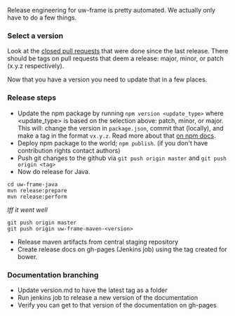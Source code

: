 Release engineering for uw-frame is pretty automated. We actually only have to do a few things.

### Select a version

Look at the [closed pull requests](https://github.com/UW-Madison-DoIT/uw-frame/pulls?q=is%3Apr+is%3Aclosed) that were done since the last release. There should be tags on pull requests that deem a release: major, minor, or patch (x.y.z respectively).

Now that you have a version you need to update that in a few places.

### Release steps

+ Update the npm package by running `npm version <update_type>` where <update_type> is based on the selection above: patch, minor, or major. This will: change the version in `package.json`, commit that (locally), and make a tag in the format `vx.y.z`. Read more about that [on npm docs](https://docs.npmjs.com/getting-started/publishing-npm-packages#updating-the-package).
+ Deploy npm package to the world; `npm publish`. (if you don't have contribution rights contact authors)
+ Push git changes to the github via `git push origin master` and `git push origin <tag>`
+ Now do release for Java.

```
cd uw-frame-java
mvn release:prepare
mvn release:perform
```

_Iff it went well_
```
git push origin master
git push origin uw-frame-maven-<version>
```

+ Release maven artifacts from central staging repository
+ Create release docs on gh-pages (Jenkins job) using the tag created for bower.

### Documentation branching

+ Update version.md to have the latest tag as a folder
+ Run jenkins job to release a new version of the documentation
+ Verify you can get to that version of the documentation on gh-pages